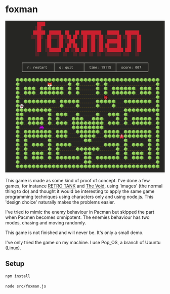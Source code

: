 # foxman

![foxman.gif](foxman.gif)

This game is made as some kind of proof of concept. I've done a few games, for instance [RETRO TANK](https://github.com/claes-magnus/retro-tank/) and [The Void](https://github.com/claes-magnus/the-void), using 'images' (the normal thing to do) and thought it would be interesting to apply the same game programming techniques using characters only and using node.js. This 'design choice' naturally makes the problems easier. 

I've tried to mimic the enemy behaviour in Pacman but skipped the part when Pacmen becomes omnipotent. The enemies behaviour has two modes, chasing and moving randomly.

This game is not finished and will never be. It's only a small demo.

I've only tried the game on my machine. I use Pop_OS, a branch of Ubuntu (Linux). 

## Setup
```
npm install

node src/foxman.js
```

